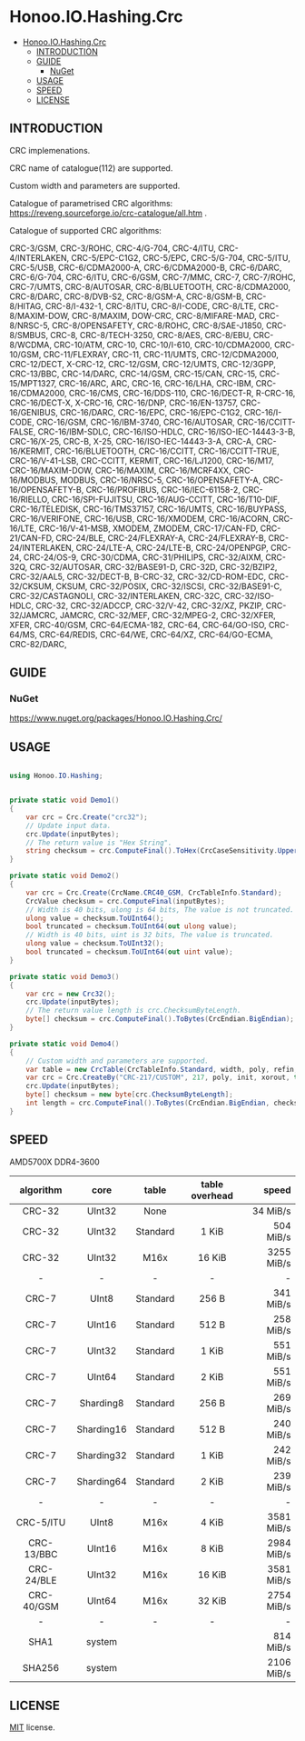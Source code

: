# Honoo.IO.Hashing.Crc

<!-- @import "[TOC]" {cmd="toc" depthFrom=1 depthTo=6 orderedList=false} -->

<!-- code_chunk_output -->

- [Honoo.IO.Hashing.Crc](#honooiohashingcrc)
  - [INTRODUCTION](#introduction)
  - [GUIDE](#guide)
    - [NuGet](#nuget)
  - [USAGE](#usage)
  - [SPEED](#speed)
  - [LICENSE](#license)

<!-- /code_chunk_output -->

## INTRODUCTION

CRC implemenations.

CRC name of catalogue(112) are supported.

Custom width and parameters are supported.

Catalogue of parametrised CRC algorithms: <https://reveng.sourceforge.io/crc-catalogue/all.htm> .

Catalogue of supported CRC algorithms:

CRC-3/GSM,
CRC-3/ROHC,
CRC-4/G-704, CRC-4/ITU,
CRC-4/INTERLAKEN,
CRC-5/EPC-C1G2, CRC-5/EPC,
CRC-5/G-704, CRC-5/ITU,
CRC-5/USB,
CRC-6/CDMA2000-A,
CRC-6/CDMA2000-B,
CRC-6/DARC,
CRC-6/G-704, CRC-6/ITU,
CRC-6/GSM,
CRC-7/MMC, CRC-7,
CRC-7/ROHC,
CRC-7/UMTS,
CRC-8/AUTOSAR,
CRC-8/BLUETOOTH,
CRC-8/CDMA2000,
CRC-8/DARC,
CRC-8/DVB-S2,
CRC-8/GSM-A,
CRC-8/GSM-B,
CRC-8/HITAG,
CRC-8/I-432-1, CRC-8/ITU,
CRC-8/I-CODE,
CRC-8/LTE,
CRC-8/MAXIM-DOW, CRC-8/MAXIM, DOW-CRC,
CRC-8/MIFARE-MAD,
CRC-8/NRSC-5,
CRC-8/OPENSAFETY,
CRC-8/ROHC,
CRC-8/SAE-J1850,
CRC-8/SMBUS, CRC-8,
CRC-8/TECH-3250, CRC-8/AES, CRC-8/EBU,
CRC-8/WCDMA,
CRC-10/ATM, CRC-10, CRC-10/I-610,
CRC-10/CDMA2000,
CRC-10/GSM,
CRC-11/FLEXRAY, CRC-11,
CRC-11/UMTS,
CRC-12/CDMA2000,
CRC-12/DECT, X-CRC-12,
CRC-12/GSM,
CRC-12/UMTS, CRC-12/3GPP,
CRC-13/BBC,
CRC-14/DARC,
CRC-14/GSM,
CRC-15/CAN, CRC-15,
CRC-15/MPT1327,
CRC-16/ARC, ARC, CRC-16, CRC-16/LHA, CRC-IBM,
CRC-16/CDMA2000,
CRC-16/CMS,
CRC-16/DDS-110,
CRC-16/DECT-R, R-CRC-16,
CRC-16/DECT-X, X-CRC-16,
CRC-16/DNP,
CRC-16/EN-13757,
CRC-16/GENIBUS, CRC-16/DARC, CRC-16/EPC, CRC-16/EPC-C1G2, CRC-16/I-CODE,
CRC-16/GSM,
CRC-16/IBM-3740, CRC-16/AUTOSAR, CRC-16/CCITT-FALSE,
CRC-16/IBM-SDLC, CRC-16/ISO-HDLC, CRC-16/ISO-IEC-14443-3-B, CRC-16/X-25, CRC-B, X-25,
CRC-16/ISO-IEC-14443-3-A, CRC-A,
CRC-16/KERMIT, CRC-16/BLUETOOTH, CRC-16/CCITT, CRC-16/CCITT-TRUE, CRC-16/V-41-LSB, CRC-CCITT, KERMIT,
CRC-16/LJ1200,
CRC-16/M17,
CRC-16/MAXIM-DOW, CRC-16/MAXIM,
CRC-16/MCRF4XX,
CRC-16/MODBUS, MODBUS,
CRC-16/NRSC-5,
CRC-16/OPENSAFETY-A,
CRC-16/OPENSAFETY-B,
CRC-16/PROFIBUS, CRC-16/IEC-61158-2,
CRC-16/RIELLO,
CRC-16/SPI-FUJITSU, CRC-16/AUG-CCITT,
CRC-16/T10-DIF,
CRC-16/TELEDISK,
CRC-16/TMS37157,
CRC-16/UMTS, CRC-16/BUYPASS, CRC-16/VERIFONE,
CRC-16/USB,
CRC-16/XMODEM, CRC-16/ACORN, CRC-16/LTE, CRC-16/V-41-MSB, XMODEM, ZMODEM,
CRC-17/CAN-FD,
CRC-21/CAN-FD,
CRC-24/BLE,
CRC-24/FLEXRAY-A,
CRC-24/FLEXRAY-B,
CRC-24/INTERLAKEN,
CRC-24/LTE-A,
CRC-24/LTE-B,
CRC-24/OPENPGP, CRC-24,
CRC-24/OS-9,
CRC-30/CDMA,
CRC-31/PHILIPS,
CRC-32/AIXM, CRC-32Q,
CRC-32/AUTOSAR,
CRC-32/BASE91-D, CRC-32D,
CRC-32/BZIP2, CRC-32/AAL5, CRC-32/DECT-B, B-CRC-32,
CRC-32/CD-ROM-EDC,
CRC-32/CKSUM, CKSUM, CRC-32/POSIX,
CRC-32/ISCSI, CRC-32/BASE91-C, CRC-32/CASTAGNOLI, CRC-32/INTERLAKEN, CRC-32C,
CRC-32/ISO-HDLC, CRC-32, CRC-32/ADCCP, CRC-32/V-42, CRC-32/XZ, PKZIP,
CRC-32/JAMCRC, JAMCRC,
CRC-32/MEF,
CRC-32/MPEG-2,
CRC-32/XFER, XFER,
CRC-40/GSM,
CRC-64/ECMA-182, CRC-64,
CRC-64/GO-ISO,
CRC-64/MS,
CRC-64/REDIS,
CRC-64/WE,
CRC-64/XZ, CRC-64/GO-ECMA,
CRC-82/DARC,

## GUIDE

### NuGet

<https://www.nuget.org/packages/Honoo.IO.Hashing.Crc/>

## USAGE

```c#

using Honoo.IO.Hashing;

```

```c#

private static void Demo1()
{
    var crc = Crc.Create("crc32");
    // Update input data.
    crc.Update(inputBytes);
    // The return value is "Hex String".
    string checksum = crc.ComputeFinal().ToHex(CrcCaseSensitivity.Upper);
}

private static void Demo2()
{
    var crc = Crc.Create(CrcName.CRC40_GSM, CrcTableInfo.Standard);
    CrcValue checksum = crc.ComputeFinal(inputBytes);
    // Width is 40 bits, ulong is 64 bits, The value is not truncated.
    ulong value = checksum.ToUInt64();
    bool truncated = checksum.ToUInt64(out ulong value);
    // Width is 40 bits, uint is 32 bits, The value is truncated.
    ulong value = checksum.ToUInt32();
    bool truncated = checksum.ToUInt64(out uint value);
}

private static void Demo3()
{
    var crc = new Crc32();
    crc.Update(inputBytes);
    // The return value length is crc.ChecksumByteLength.
    byte[] checksum = crc.ComputeFinal().ToBytes(CrcEndian.BigEndian);
}

private static void Demo4()
{
    // Custom width and parameters are supported.
    var table = new CrcTable(CrcTableInfo.Standard, width, poly, refin, core);
    var crc = Crc.CreateBy("CRC-217/CUSTOM", 217, poly, init, xorout, true, true, table);
    crc.Update(inputBytes);
    byte[] checksum = new byte[crc.ChecksumByteLength];
    int length = crc.ComputeFinal().ToBytes(CrcEndian.BigEndian, checksum, 0);
}

```

## SPEED

AMD5700X DDR4-3600

|algorithm|core|table|table overhead|speed|
|:-------:|:--:|:---:|:------------:|----:|
|CRC-32|UInt32|None||34 MiB/s|
|CRC-32|UInt32|Standard|1 KiB|504 MiB/s|
|CRC-32|UInt32|M16x|16 KiB|3255 MiB/s|
|-|-|-|-|-|
|CRC-7|UInt8|Standard|256 B|341 MiB/s|
|CRC-7|UInt16|Standard|512 B|258 MiB/s|
|CRC-7|UInt32|Standard|1 KiB|551 MiB/s|
|CRC-7|UInt64|Standard|2 KiB|551 MiB/s|
|CRC-7|Sharding8|Standard|256 B|269 MiB/s|
|CRC-7|Sharding16|Standard|512 B|240 MiB/s|
|CRC-7|Sharding32|Standard|1 KiB|242 MiB/s|
|CRC-7|Sharding64|Standard|2 KiB|239 MiB/s|
|-|-|-|-|-|
|CRC-5/ITU|UInt8|M16x|4 KiB|3581 MiB/s|
|CRC-13/BBC|UInt16|M16x|8 KiB|2984 MiB/s|
|CRC-24/BLE|UInt32|M16x|16 KiB|3581 MiB/s|
|CRC-40/GSM|UInt64|M16x|32 KiB|2754 MiB/s|
|-|-|-|-|-|
|SHA1|system|||814 MiB/s|
|SHA256|system|||2106 MiB/s|

## LICENSE

[MIT](LICENSE) license.
